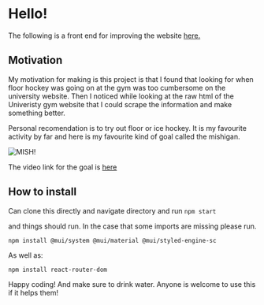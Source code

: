 # Hello! 
The following is a front end for improving the website [here.](https://schedules.oval.ucalgary.ca/MobileOpenGymTimes.aspx)

## Motivation
My motivation for making is this project is that I found that looking for when floor hockey was going on at the gym was too cumbersome on the university website. Then I noticed while looking at the raw html of the Univeristy gym website that I could scrape the information and make something better.

Personal recomendation is to try out floor or ice hockey. It is my favourite activity by far and here is my favourite kind of goal called the mishigan.

![MISH!](https://i.ytimg.com/vi/x0xTwMW5LuY/sddefault.jpg)

The video link for the goal is [here](https://youtu.be/7TPk4RGqwVo?si=gFJ_wQli3on9MnHL)
## How to install

Can clone this directly and navigate directory and run ```npm start```

and things should run. In the case that some imports are missing please run.
```
npm install @mui/system @mui/material @mui/styled-engine-sc
```
As well as: 
```
npm install react-router-dom
```
Happy coding! And make sure to drink water. Anyone is welcome to use this if it helps them!

